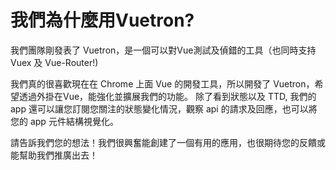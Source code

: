 # 我們為什麼用Vuetron?

我們團隊剛發表了 Vuetron，是一個可以對Vue測試及偵錯的工具（也同時支持 Vuex 及 Vue-Router!)

我們真的很喜歡現在在 Chrome 上面 Vue 的開發工具，所以開發了 Vuetron，希望透過外掛在Vue，能強化並擴展我們的功能。 除了看到狀態以及 TTD, 我們的 app 還可以讓您訂閱您關注的狀態變化情況，觀察 api 的請求及回應，也可以將您的 app 元件結構視覺化。

請告訴我們您的想法！我們很興奮能創建了一個有用的應用，也很期待您的反饋或能幫助我們推廣出去！